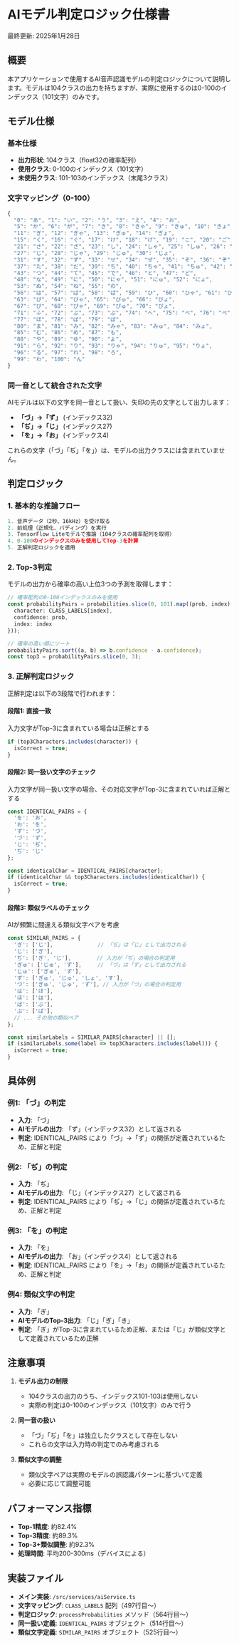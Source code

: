# AIモデル判定ロジック仕様書

最終更新: 2025年1月28日

## 概要

本アプリケーションで使用するAI音声認識モデルの判定ロジックについて説明します。モデルは104クラスの出力を持ちますが、実際に使用するのは0-100のインデックス（101文字）のみです。

## モデル仕様

### 基本仕様
- **出力形状**: 104クラス（float32の確率配列）
- **使用クラス**: 0-100のインデックス（101文字）
- **未使用クラス**: 101-103のインデックス（末尾3クラス）

### 文字マッピング（0-100）

```typescript
{
  "0": "あ", "1": "い", "2": "う", "3": "え", "4": "お",
  "5": "か", "6": "が", "7": "き", "8": "きゃ", "9": "きゅ", "10": "きょ", 
  "11": "ぎ", "12": "ぎゃ", "13": "ぎゅ", "14": "ぎょ", 
  "15": "く", "16": "ぐ", "17": "け", "18": "げ", "19": "こ", "20": "ご",
  "21": "さ", "22": "ざ", "23": "し", "24": "しゃ", "25": "しゅ", "26": "しょ", 
  "27": "じ", "28": "じゃ", "29": "じゅ", "30": "じょ", 
  "31": "す", "32": "ず", "33": "せ", "34": "ぜ", "35": "そ", "36": "ぞ",
  "37": "た", "38": "だ", "39": "ち", "40": "ちゃ", "41": "ちゅ", "42": "ちょ", 
  "43": "つ", "44": "て", "45": "で", "46": "と", "47": "ど",
  "48": "な", "49": "に", "50": "にゃ", "51": "にゅ", "52": "にょ", 
  "53": "ぬ", "54": "ね", "55": "の",
  "56": "は", "57": "ば", "58": "ぱ", "59": "ひ", "60": "ひゃ", "61": "ひゅ", "62": "ひょ", 
  "63": "び", "64": "びゃ", "65": "びゅ", "66": "びょ", 
  "67": "ぴ", "68": "ぴゃ", "69": "ぴゅ", "70": "ぴょ", 
  "71": "ふ", "72": "ぶ", "73": "ぷ", "74": "へ", "75": "べ", "76": "ぺ", 
  "77": "ほ", "78": "ぼ", "79": "ぽ",
  "80": "ま", "81": "み", "82": "みゃ", "83": "みゅ", "84": "みょ", 
  "85": "む", "86": "め", "87": "も",
  "88": "や", "89": "ゆ", "90": "よ",
  "91": "ら", "92": "り", "93": "りゃ", "94": "りゅ", "95": "りょ", 
  "96": "る", "97": "れ", "98": "ろ",
  "99": "わ", "100": "ん"
}
```

### 同一音として統合された文字

AIモデルは以下の文字を同一音として扱い、矢印の先の文字として出力します：

- **「づ」→「ず」** (インデックス32)
- **「ぢ」→「じ」** (インデックス27)
- **「を」→「お」** (インデックス4)

これらの文字（「づ」「ぢ」「を」）は、モデルの出力クラスには含まれていません。

## 判定ロジック

### 1. 基本的な推論フロー

```typescript
1. 音声データ（2秒、16kHz）を受け取る
2. 前処理（正規化、パディング）を実行
3. TensorFlow Liteモデルで推論（104クラスの確率配列を取得）
4. 0-100のインデックスのみを使用してTop-3を計算
5. 正解判定ロジックを適用
```

### 2. Top-3判定

モデルの出力から確率の高い上位3つの予測を取得します：

```typescript
// 確率配列の0-100インデックスのみを使用
const probabilityPairs = probabilities.slice(0, 101).map((prob, index) => ({
  character: CLASS_LABELS[index],
  confidence: prob,
  index: index
}));

// 確率の高い順にソート
probabilityPairs.sort((a, b) => b.confidence - a.confidence);
const top3 = probabilityPairs.slice(0, 3);
```

### 3. 正解判定ロジック

正解判定は以下の3段階で行われます：

#### 段階1: 直接一致
入力文字がTop-3に含まれている場合は正解とする

```typescript
if (top3Characters.includes(character)) {
  isCorrect = true;
}
```

#### 段階2: 同一扱い文字のチェック
入力文字が同一扱い文字の場合、その対応文字がTop-3に含まれていれば正解とする

```typescript
const IDENTICAL_PAIRS = {
  'を': 'お',
  'お': 'を',
  'ず': 'づ',
  'づ': 'ず',
  'じ': 'ぢ',
  'ぢ': 'じ'
};

const identicalChar = IDENTICAL_PAIRS[character];
if (identicalChar && top3Characters.includes(identicalChar)) {
  isCorrect = true;
}
```

#### 段階3: 類似ラベルのチェック
AIが頻繁に間違える類似文字ペアを考慮

```typescript
const SIMILAR_PAIRS = {
  'ぎ': ['じ'],              // 「ぢ」は「じ」として出力される
  'じ': ['ぎ'],         
  'ぢ': ['ぎ', 'じ'],        // 入力が「ぢ」の場合の判定用
  'ぎゅ': ['じゅ', 'ず'],     // 「づ」は「ず」として出力される
  'じゅ': ['ぎゅ', 'ず'], 
  'ず': ['ぎゅ', 'じゅ', 'しょ', 'す'], 
  'づ': ['ぎゅ', 'じゅ', 'ず'], // 入力が「づ」の場合の判定用
  'は': ['ほ'],
  'ほ': ['は'],
  'ぱ': ['ぷ'],
  'ぷ': ['ぱ'],
  // ... その他の類似ペア
};

const similarLabels = SIMILAR_PAIRS[character] || [];
if (similarLabels.some(label => top3Characters.includes(label))) {
  isCorrect = true;
}
```

## 具体例

### 例1: 「づ」の判定
- **入力**: 「づ」
- **AIモデルの出力**: 「ず」（インデックス32）として返される
- **判定**: IDENTICAL_PAIRS により「づ」→「ず」の関係が定義されているため、正解と判定

### 例2: 「ぢ」の判定
- **入力**: 「ぢ」
- **AIモデルの出力**: 「じ」（インデックス27）として返される
- **判定**: IDENTICAL_PAIRS により「ぢ」→「じ」の関係が定義されているため、正解と判定

### 例3: 「を」の判定
- **入力**: 「を」
- **AIモデルの出力**: 「お」（インデックス4）として返される
- **判定**: IDENTICAL_PAIRS により「を」→「お」の関係が定義されているため、正解と判定

### 例4: 類似文字の判定
- **入力**: 「ぎ」
- **AIモデルのTop-3出力**: 「じ」「ぎ」「き」
- **判定**: 「ぎ」がTop-3に含まれているため正解、または「じ」が類似文字として定義されているため正解

## 注意事項

1. **モデル出力の制限**
   - 104クラスの出力のうち、インデックス101-103は使用しない
   - 実際の判定は0-100のインデックス（101文字）のみで行う

2. **同一音の扱い**
   - 「づ」「ぢ」「を」は独立したクラスとして存在しない
   - これらの文字は入力時の判定でのみ考慮される

3. **類似文字の調整**
   - 類似文字ペアは実際のモデルの誤認識パターンに基づいて定義
   - 必要に応じて調整可能

## パフォーマンス指標

- **Top-1精度**: 約82.4%
- **Top-3精度**: 約89.3%
- **Top-3+類似調整**: 約92.3%
- **処理時間**: 平均200-300ms（デバイスによる）

## 実装ファイル

- **メイン実装**: `/src/services/aiService.ts`
- **文字マッピング**: `CLASS_LABELS` 配列（497行目〜）
- **判定ロジック**: `processProbabilities` メソッド（564行目〜）
- **同一扱い定義**: `IDENTICAL_PAIRS` オブジェクト（514行目〜）
- **類似文字定義**: `SIMILAR_PAIRS` オブジェクト（525行目〜）